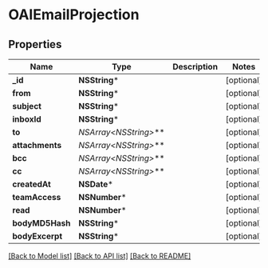 # OAIEmailProjection

## Properties
Name | Type | Description | Notes
------------ | ------------- | ------------- | -------------
**_id** | **NSString*** |  | [optional] 
**from** | **NSString*** |  | [optional] 
**subject** | **NSString*** |  | [optional] 
**inboxId** | **NSString*** |  | [optional] 
**to** | **NSArray&lt;NSString*&gt;*** |  | [optional] 
**attachments** | **NSArray&lt;NSString*&gt;*** |  | [optional] 
**bcc** | **NSArray&lt;NSString*&gt;*** |  | [optional] 
**cc** | **NSArray&lt;NSString*&gt;*** |  | [optional] 
**createdAt** | **NSDate*** |  | [optional] 
**teamAccess** | **NSNumber*** |  | [optional] 
**read** | **NSNumber*** |  | [optional] 
**bodyMD5Hash** | **NSString*** |  | [optional] 
**bodyExcerpt** | **NSString*** |  | [optional] 

[[Back to Model list]](../README#documentation-for-models) [[Back to API list]](../README#documentation-for-api-endpoints) [[Back to README]](../README)


